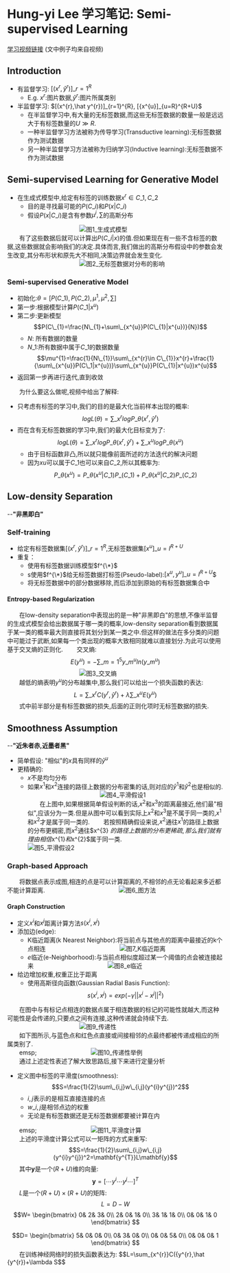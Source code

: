 # Hung-yi Lee 学习笔记: Semi-supervised Learning
[学习视频链接](https://www.bilibili.com/video/av48285039?p=47) (文中例子均来自视频)<br/>
## Introduction
+ 有监督学习: $[(x^{r},\hat y^{r})]\_{r=1}^{R}$
   + E.g.$\ x^{r}$:图片数据,$\hat y^{r}$:图片所属类别
+ 半监督学习: $[(x^{r},\hat y^{r})]\_{r=1}^{R}, [{x^{u}]\_{u=R}^{R+U}$
   + 在半监督学习中,有大量的无标签数据,而这些无标签数据的数量一般是远远大于有标签数量的$U\gg R$.
   + 一种半监督学习方法被称为传导学习(Transductive learning):无标签数据作为测试数据
   + 另一种半监督学习方法被称为归纳学习(Inductive learning):无标签数据不作为测试数据

## Semi-supervised Learning for Generative Model
+ 在生成式模型中,给定有标签的训练数据$x^{r}∈C\_{1},C\_{2}$
   + 目的是寻找最可能的$P(C\_{i})$和$P(x|C\_{i})$
   + 假设$P(x|C\_{i})$是含有参数$\mu^{i},\sum$的高斯分布<br/>

&emsp;&emsp;&emsp;&emsp;&emsp;&emsp;&emsp;&emsp;&emsp;&emsp;&emsp;&emsp;![图1_生成式模型](1.png)<br/>
&emsp;&emsp;有了这些数据后就可以计算出$P(C\_{i}|x)$的值.但如果现在有一些不含标签的数据,这些数据就会影响我们的决定.具体而言,我们做出的高斯分布假设中的参数会发生改变,其分布形状和原先大不相同,决策边界就会发生变化.<br/>
&emsp;&emsp;&emsp;&emsp;&emsp;&emsp;&emsp;&emsp;&emsp;&emsp;&emsp;&emsp;![图2_无标签数据对分布的影响](2.png)<br/>
### Semi-supervised Generative Model
+ 初始化:$\theta=[P(C\_{1}),P(C\_{2}),\mu^{1},\mu^{2},\sum]$
+ 第一步:根据模型计算$P(C\_{1}|x^{u})$
+ 第二步:更新模型
$$P(C\_{1}=\frac{N\_{1}+\sum\_{x^{u}}P(C\_{1}|x^{u})}{N})$$
   + $N$: 所有数据的数量
   + $N\_{1}$:所有数据中属于$C\_{1}$的数据数量
$$\mu^{1}=\frac{1}{N\_{1}}\sum\_{x^{r}\in C\_{1}}x^{r}+\frac{1}{\sum\_{x^{u}}P(C\_1|x^{u})}\sum\_{x^{u}}P(C\_{1}|x^{u})x^{u}$$
+ 返回第一步再进行迭代,直到收敛<br/>

&emsp;&emsp;为什么要这么做呢,视频中给出了解释:
+ 只考虑有标签的学习中,我们的目的是最大化当前样本出现的概率:
$$logL(\theta)=\sum\_{x^{r}}logP\_{\theta}(x^{r},\hat y^{r})$$
+ 而在含有无标签数据的学习中,我们的最大化目标变为了:
$$logL(\theta)=\sum\_{x^{r}}logP\_{\theta}(x^{r},\hat y^{r})+\sum\_{x^{u}}logP\_{\theta}(x^{u})$$
   + 由于目标函数非凸,所以就只能像前面所述的方法迭代的解决问题
   + 因为$x{u}$可以属于$C\_{1}$也可以来自$C\_{2}$,所以其概率为:
$$P\_{\theta}(x^{u})=P\_{\theta}(x^{u}|C\_{1})P\_(C\_{1})+P\_{\theta}(x^{u}|C\_{2})P\_(C\_{2})$$

## Low-density Separation
--**"非黑即白"**
### Self-training
+ 给定有标签数据集$[(x^{r},\hat y^{r})]\_{r=1}^{R}$,无标签数据集$[x^{u}]\_{u=l}^{R+U}$
+ 重复：
   + 使用有标签数据训练模型$f^{\*}$
   + s使用$f^{\*}$给无标签数据打标签(Pseudo-label):$[x^{u},y^{u}]\_{u=l}^{R+U}$$
   + 将无标签数据中的部分数据移除,而后添加到原始的有标签数据集合中

#### Entropy-based Regularization
&emsp;&emsp;在low-density separation中表现出的是一种"非黑即白"的思想,不像半监督的生成式模型会给出数据属于哪一类的概率,low-density separation看到数据属于某一类的概率最大则直接将其划分到某一类之中.但这样的做法在多分类的问题中可能过于武断,如果每一个类出现的概率大致相同就难以直接划分.为此可以使用基于交叉熵的正则化.
&emsp;&emsp;交叉熵:
$$E(y^{u})=-\sum\_{m=1}^{5}y\_{m}^{u}ln(y\_{m}^{u})$$
&emsp;&emsp;&emsp;&emsp;&emsp;&emsp;&emsp;&emsp;&emsp;&emsp;&emsp;&emsp;![图3_交叉熵](3.png)<br/>
&emsp;&emsp;越低的熵表明$y^{u}$的分布越集中,那么我们可以给出一个损失函数的表达:
$$L=\sum\_{x^{r}}C(y^{r},\hat y^{r})+\lambda \sum\_{x^{u}}E(y^{u})$$
&emsp;&emsp;式中前半部分是有标签数据的损失,后面的正则化项时无标签数据的损失.
## Smoothness Assumption
--**"近朱者赤,近墨者黑"**
+ 简单假设: "相似"的$x$具有同样的$\hat y^{u}$
+ 更精确的:
   + $x$不是均匀分布
   + 如果$x^{1}$和$x^{2}$连接的路径上数据的分布密集的话,则对应的$\hat y^{1}$和$\hat y^{2}$也是相似的.
&emsp;&emsp;&emsp;&emsp;&emsp;&emsp;&emsp;&emsp;&emsp;&emsp;&emsp;&emsp;![图4_平滑假设1](4.png)<br/>
&emsp;&emsp;在上图中,如果根据简单假设判断的话,$x^{2}$和$x^{3}$的距离最接近,他们最"相似",应该分为一类.但是从图中可以看到实际上$x^{2}$和$x^{3}$是不属于同一类的,$x^{1}$和$x^{2}$才是属于同一类的.
&emsp;&emsp;若按照精确假设来说,$x^{2}$通往$x^{1}$的路径上数据的分布更稠密,而$x^{2}$通往$x^{3} $的路径上数据的分布更稀疏,那么我们就有理由相信$x^{1}$和$x^{2}$属于同一类.
&emsp;&emsp;&emsp;&emsp;&emsp;&emsp;&emsp;&emsp;&emsp;&emsp;&emsp;&emsp;![图5_平滑假设2](5.png)<br/>
### Graph-based Approach
&emsp;&emsp;将数据点表示成图,相连的点是可以计算距离的,不相邻的点无论看起来多近都不能计算距离.
&emsp;&emsp;&emsp;&emsp;&emsp;&emsp;&emsp;&emsp;&emsp;&emsp;&emsp;&emsp;![图6_图方法](6.png)<br/>
#### Graph Construction
+ 定义$x^{i}$和$x^{j}$距离计算方法$s(x^{i},x^{j})$
+ 添加边(edge):
   + K临近距离(k Nearest Neighbor):将当前点与其他点的距离中最接近的k个点相连
&emsp;&emsp;&emsp;&emsp;&emsp;&emsp;&emsp;&emsp;&emsp;&emsp;&emsp;&emsp;![图7_K临近距离](7.png)<br/>
   + $e$临近(e-Neighborhood):与当前点相似度超过某一个阈值的点会被连接起来
&emsp;&emsp;&emsp;&emsp;&emsp;&emsp;&emsp;&emsp;&emsp;&emsp;&emsp;&emsp;![图8_e临近](8.png)<br/>
+ 给边增加权重,权重正比于距离
   + 使用高斯径向函数(Gaussian Radial Basis Function):
$$s(x^{i},x^{j})=exp(-\gamma {||x^{i}-x^{j}||}^{2})$$

&emsp;&emsp;在图中与有标记点相连的数据点属于相连数据的标记的可能性就越大,而这种可能性是会传递的,只要点之间有连接,这种传递就会持续下去.<br/>
&emsp;&emsp;&emsp;&emsp;&emsp;&emsp;&emsp;&emsp;&emsp;&emsp;&emsp;&emsp;![图9_传递性](9.png)<br/>
&emsp;&emsp;如下图所示,与蓝色点和红色点直接或间接相邻的点最终都被传递成相应的所属类别了.<br/>
&emsp;&emsp;emsp;&emsp;&emsp;&emsp;&emsp;&emsp;&emsp;&emsp;&emsp;&emsp;![图10_传递性举例](10.png)<br/>
&emsp;&emsp;通过上述定性表述了解大致思路后,接下来进行定量分析
+ 定义图中标签的平滑度(smoothness):
$$S=\frac{1}{2}\sum\_{i,j}w\_{i,j}(y^{i}y^{j})^2$$
   + $i,j$表示的是相互直接连接的点
   + $w\_{i,j}$是相邻点边的权重
   + 无论是有标签数据还是无标签数据都要被计算在内<br/>

&emsp;&emsp;emsp;&emsp;&emsp;&emsp;&emsp;&emsp;&emsp;&emsp;&emsp;&emsp;![图11_平滑度计算](11.png)<br/>
&emsp;&emsp;上述的平滑度计算公式可以一矩阵的方式来重写:
$$S=\frac{1}{2}\sum\_{i,j}w\_{i,j}(y^{i}y^{j})^2=\mathbf{y^{T}}L\mathbf{y}$$
&emsp;&emsp;其中$\mathbf{y}$是一个$(R+U)$维的向量:
$$\mathbf{y}=[\cdots y^{i}\cdots y^{j}\cdots]^{T}$$
&emsp;&emsp;$L$是一个$(R+U)×(R+U)$的矩阵:
$$L=D-W$$
$$W=
\begin{bmatrix}
 0&  2&  3& 0\\ 
 2&  0&  1& 0\\ 
 3&  1&  1& 0\\ 
 0&  0&  1& 0
\end{bmatrix}
$$

$$D=
\begin{bmatrix}
 5&  0&  0& 0\\ 
 0&  3&  0& 0\\ 
 0&  0&  5& 0\\ 
 0&  0&  0& 1
\end{bmatrix}
$$
&emsp;&emsp;在训练神经网络时的损失函数表达为:
$$L=\sum\_{x^{r}}C({y^{r},\hat {y^{r})+\lambda S$$